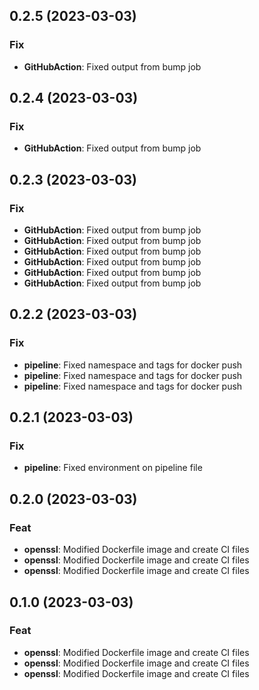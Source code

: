 ## 0.2.5 (2023-03-03)

### Fix

- **GitHubAction**: Fixed output from bump job

## 0.2.4 (2023-03-03)

### Fix

- **GitHubAction**: Fixed output from bump job

## 0.2.3 (2023-03-03)

### Fix

- **GitHubAction**: Fixed output from bump job
- **GitHubAction**: Fixed output from bump job
- **GitHubAction**: Fixed output from bump job
- **GitHubAction**: Fixed output from bump job
- **GitHubAction**: Fixed output from bump job
- **GitHubAction**: Fixed output from bump job

## 0.2.2 (2023-03-03)

### Fix

- **pipeline**: Fixed namespace and tags for docker push
- **pipeline**: Fixed namespace and tags for docker push
- **pipeline**: Fixed namespace and tags for docker push

## 0.2.1 (2023-03-03)

### Fix

- **pipeline**: Fixed environment on pipeline file

## 0.2.0 (2023-03-03)

### Feat

- **openssl**: Modified Dockerfile image and create CI files
- **openssl**: Modified Dockerfile image and create CI files
- **openssl**: Modified Dockerfile image and create CI files

## 0.1.0 (2023-03-03)

### Feat

- **openssl**: Modified Dockerfile image and create CI files
- **openssl**: Modified Dockerfile image and create CI files
- **openssl**: Modified Dockerfile image and create CI files
